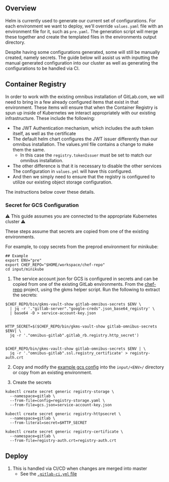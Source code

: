 ## Overview

Helm is currently used to generate our current set of configurations.  For each
environment we want to deploy, we'll override `values.yaml` file with an
environment file for it, such as `pre.yaml`.  The generation script will merge
these together and create the templated files in the environments output
directory.

Despite having some configurations generated, some will still be manually
created, namely secrets. The guide below will assist us with inputting the
manual generated configuration into our cluster as well as generating the
configurations to be handled via CI.

## Container Registry

In order to work with the existing omnibus installation of GitLab.com, we will
need to bring in a few already configured items that exist in that environment.
These items will ensure that when the Container Registry is spun up inside of
Kubernetes we interact appropriately with our existing infrastructure.  These
include the following:
  * The JWT Authentication mechanism, which includes the auth token itself, as
    well as the certificate
  * The default helm chart configures the JWT issuer differently than our
    omnibus installation.  The values.yml file contains a change to make them
    the same.
      * In this case the `registry.tokenIssuer` must be set to match our omnibus
        installation.
  * The other difference is that it is necessary to disable the other services
    The configuration in `values.yml` will have this configured.
  * And then we simply need to ensure that the registry is configured to utilize
    our existing object storage configuration.

The instructions below cover these details.

### Secret for GCS Configuration

:warning: This guide assumes you are connected to the appropriate Kubernetes
cluster :warning:

These steps assume that secrets are copied from one of the existing
environments.

For example, to copy secrets from the preprod environment for minikube:

```
## Example
export ENV="pre"
export CHEF_REPO="$HOME/workspace/chef-repo"
cd input/minikube
```

1. The service account json for GCS is configured in secrets
   and can be copied from one of the existing GitLab environments.
   From the [chef-repo](https://ops.gitlab.net/gitlab-cookbooks/chef-repo/)
   project, using the gkms helper script. Run the following to extract
   the secrets:

```
$CHEF_REPO/bin/gkms-vault-show gitlab-omnibus-secrets $ENV \
  | jq -r '."gitlab-server"."google-creds".json_base64_registry' \
  | base64 -D > service-account-key.json


HTTP_SECRET=$($CHEF_REPO/bin/gkms-vault-show gitlab-omnibus-secrets $ENV| \
  jq -r '."omnibus-gitlab".gitlab_rb.registry.http_secret')


$CHEF_REPO/bin/gkms-vault-show gitlab-omnibus-secrets $ENV | \
  jq -r '."omnibus-gitlab".ssl.registry_certificate' > registry-auth.crt
```

2. Copy and modify the [example gcs
   config](https://gitlab.com/charts/gitlab/blob/master/examples/objectstorage/registry.gcs.yaml)
   into the `input/<ENV>/` directory or copy from an existing environment.

3. Create the secrets

```
kubectl create secret generic registry-storage \
  --namespace=gitlab \
  --from-file=config=registry-storage.yaml \
  --from-file=gcs.json=service-account-key.json

kubectl create secret generic registry-httpsecret \
  --namespace=gitlab \
  --from-literal=secret=$HTTP_SECRET

kubectl create secret generic registry-certificate \
  --namespace=gitlab \
  --from-file=registry-auth.crt=registry-auth.crt
```

## Deploy

1. This is handled via CI/CD when changes are merged into master
    * See the [`.gitlab-ci.yml` file](../.gitlab-ci.yml)

